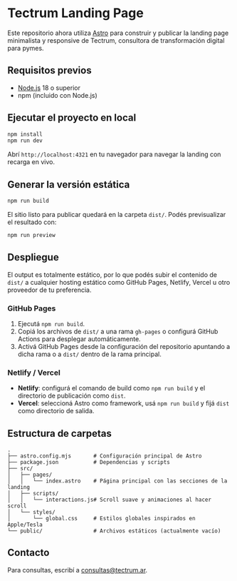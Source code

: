 # Tectrum Landing Page

Este repositorio ahora utiliza [Astro](https://astro.build/) para construir y publicar la landing page minimalista y responsive de Tectrum, consultora de transformación digital para pymes.

## Requisitos previos

- [Node.js](https://nodejs.org/) 18 o superior
- npm (incluido con Node.js)

## Ejecutar el proyecto en local

```bash
npm install
npm run dev
```

Abrí `http://localhost:4321` en tu navegador para navegar la landing con recarga en vivo.

## Generar la versión estática

```bash
npm run build
```

El sitio listo para publicar quedará en la carpeta `dist/`. Podés previsualizar el resultado con:

```bash
npm run preview
```

## Despliegue

El output es totalmente estático, por lo que podés subir el contenido de `dist/` a cualquier hosting estático como GitHub Pages, Netlify, Vercel u otro proveedor de tu preferencia.

### GitHub Pages

1. Ejecutá `npm run build`.
2. Copiá los archivos de `dist/` a una rama `gh-pages` o configurá GitHub Actions para desplegar automáticamente.
3. Activá GitHub Pages desde la configuración del repositorio apuntando a dicha rama o a `dist/` dentro de la rama principal.

### Netlify / Vercel

- **Netlify**: configurá el comando de build como `npm run build` y el directorio de publicación como `dist`.
- **Vercel**: seleccioná Astro como framework, usá `npm run build` y fijá `dist` como directorio de salida.

## Estructura de carpetas

```
.
├── astro.config.mjs       # Configuración principal de Astro
├── package.json           # Dependencias y scripts
├── src/
│   ├── pages/
│   │   └── index.astro    # Página principal con las secciones de la landing
│   ├── scripts/
│   │   └── interactions.js# Scroll suave y animaciones al hacer scroll
│   └── styles/
│       └── global.css     # Estilos globales inspirados en Apple/Tesla
└── public/                # Archivos estáticos (actualmente vacío)
```

## Contacto

Para consultas, escribí a [consultas@tectrum.ar](mailto:consultas@tectrum.ar).
